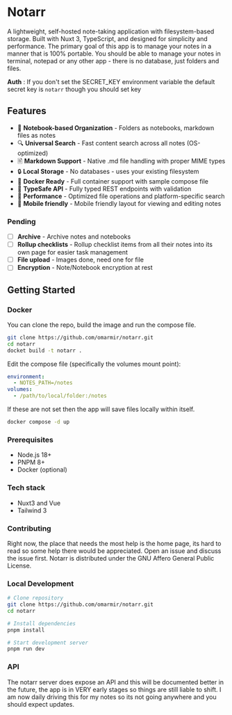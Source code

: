 # Notarr

A lightweight, self-hosted note-taking application with filesystem-based storage. Built with Nuxt 3, TypeScript, and designed for simplicity and performance. The primary goal of this app is to manage your notes in a manner that is 100% portable. You should be able to manage your notes in terminal, notepad or any other app - there is no database, just folders and files.

**Auth** : If you don't set the SECRET_KEY environment variable the default secret key is `notarr` though you should set key

## Features

- 📂 **Notebook-based Organization** - Folders as notebooks, markdown files as notes
- 🔍 **Universal Search** - Fast content search across all notes (OS-optimized)
- 🖹 **Markdown Support** - Native .md file handling with proper MIME types
- 🔒 **Local Storage** - No databases - uses your existing filesystem
- 🐳 **Docker Ready** - Full container support with sample compose file
- 🔧 **TypeSafe API** - Fully typed REST endpoints with validation
- 🚀 **Performance** - Optimized file operations and platform-specific search
- 📱 **Mobile friendly** - Mobile friendly layout for viewing and editing notes

### Pending

- [ ] **Archive** - Archive notes and notebooks
- [ ] **Rollup checklists** - Rollup checklist items from all their notes into its own page for easier task management
- [ ] **File upload** - Images done, need one for file
- [ ] **Encryption** - Note/Notebook encryption at rest

## Getting Started

### Docker

You can clone the repo, build the image and run the compose file.

```bash
git clone https://github.com/omarmir/notarr.git
cd notarr
docket build -t notarr .
```

Edit the compose file (specifically the volumes mount point):

```yml
environment:
  - NOTES_PATH=/notes
volumes:
  - /path/to/local/folder:/notes
```

If these are not set then the app will save files locally within itself.

```bash
docker compose -d up
```

### Prerequisites

- Node.js 18+
- PNPM 8+
- Docker (optional)

### Tech stack

- Nuxt3 and Vue
- Tailwind 3

### Contributing

Right now, the place that needs the most help is the home page, its hard to read so some help there would be appreciated. Open an issue and discuss the issue first. Notarr is distributed under the GNU Affero General Public License.

### Local Development

```bash
# Clone repository
git clone https://github.com/omarmir/notarr.git
cd notarr

# Install dependencies
pnpm install

# Start development server
pnpm run dev
```

### API

The notarr server does expose an API and this will be documented better in the future, the app is in VERY early stages so things are still liable to shift. I am now daily driving this for my notes so its not going anywhere and you should expect updates.
